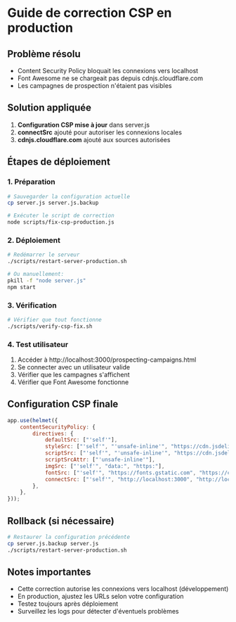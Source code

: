 # Guide de correction CSP en production

## Problème résolu
- Content Security Policy bloquait les connexions vers localhost
- Font Awesome ne se chargeait pas depuis cdnjs.cloudflare.com
- Les campagnes de prospection n'étaient pas visibles

## Solution appliquée
1. **Configuration CSP mise à jour** dans server.js
2. **connectSrc** ajouté pour autoriser les connexions locales
3. **cdnjs.cloudflare.com** ajouté aux sources autorisées

## Étapes de déploiement

### 1. Préparation
```bash
# Sauvegarder la configuration actuelle
cp server.js server.js.backup

# Exécuter le script de correction
node scripts/fix-csp-production.js
```

### 2. Déploiement
```bash
# Redémarrer le serveur
./scripts/restart-server-production.sh

# Ou manuellement:
pkill -f "node server.js"
npm start
```

### 3. Vérification
```bash
# Vérifier que tout fonctionne
./scripts/verify-csp-fix.sh
```

### 4. Test utilisateur
1. Accéder à http://localhost:3000/prospecting-campaigns.html
2. Se connecter avec un utilisateur valide
3. Vérifier que les campagnes s'affichent
4. Vérifier que Font Awesome fonctionne

## Configuration CSP finale
```javascript
app.use(helmet({
    contentSecurityPolicy: {
        directives: {
            defaultSrc: ["'self'"],
            styleSrc: ["'self'", "'unsafe-inline'", "https://cdn.jsdelivr.net", "https://cdnjs.cloudflare.com"],
            scriptSrc: ["'self'", "'unsafe-inline'", "https://cdn.jsdelivr.net", "https://cdnjs.cloudflare.com"],
            scriptSrcAttr: ["'unsafe-inline'"],
            imgSrc: ["'self'", "data:", "https:"],
            fontSrc: ["'self'", "https://fonts.gstatic.com", "https://cdnjs.cloudflare.com", "https://cdn.jsdelivr.net", "data:"],
            connectSrc: ["'self'", "http://localhost:3000", "http://localhost:3001", "http://localhost:3002", "https:"],
        },
    },
}));
```

## Rollback (si nécessaire)
```bash
# Restaurer la configuration précédente
cp server.js.backup server.js
./scripts/restart-server-production.sh
```

## Notes importantes
- Cette correction autorise les connexions vers localhost (développement)
- En production, ajustez les URLs selon votre configuration
- Testez toujours après déploiement
- Surveillez les logs pour détecter d'éventuels problèmes







